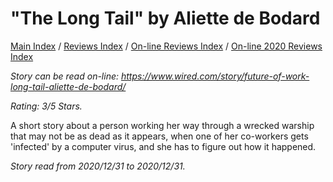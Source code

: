 # "The Long Tail" by Aliette de Bodard

[Main Index](../../../README.md) / [Reviews Index](../../README.md) / [On-line Reviews Index](../README.md) / [On-line 2020 Reviews Index](README.md)

*Story can be read on-line: <https://www.wired.com/story/future-of-work-long-tail-aliette-de-bodard/>*

*Rating: 3/5 Stars.*

A short story about a person working her way through a wrecked warship that may not be as dead as it appears, when one of her co-workers gets 'infected' by a computer virus, and she has to figure out how it happened.

*Story read from 2020/12/31 to 2020/12/31.*
